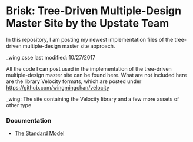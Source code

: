 # Brisk: Tree-Driven Multiple-Design Master Site by the Upstate Team

In this repository, I am posting my newest implementation files of the tree-driven multiple-design master site approach.

_wing.csse last modified: 10/27/2017

All the code I can post used in the implementation of the tree-driven multiple-design master site can be found here. What are not included here are the library Velocity formats, which are posted under https://github.com/wingmingchan/velocity

_wing: The site containing the Velocity library and a few more assets of other type<br />

<h3>Documentation</h3>
<ul>
<li><a href="http://www.upstate.edu/standard-model/index.php">The Standard Model</a></li>
</ul>